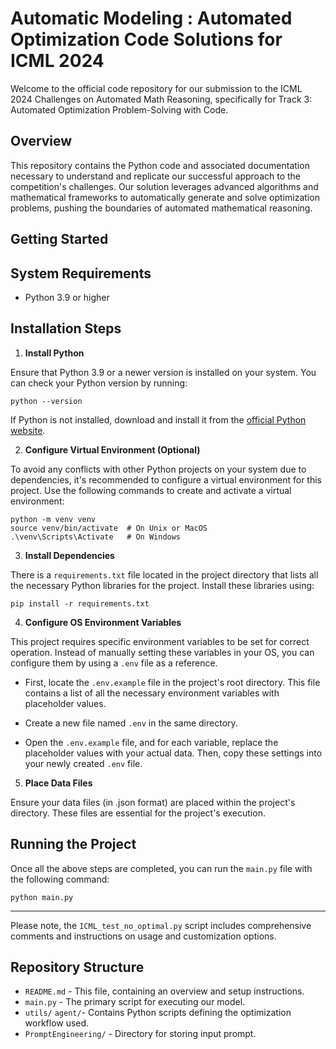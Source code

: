 # Automatic Modeling : Automated Optimization Code Solutions for ICML 2024

Welcome to the official code repository for our submission to the ICML 2024 Challenges on Automated Math Reasoning, specifically for Track 3: Automated Optimization Problem-Solving with Code.

## Overview

This repository contains the Python code and associated documentation necessary to understand and replicate our successful approach to the competition's challenges. Our solution leverages advanced algorithms and mathematical frameworks to automatically generate and solve optimization problems, pushing the boundaries of automated mathematical reasoning.


## Getting Started

## System Requirements

- Python 3.9 or higher

## Installation Steps

1. **Install Python**

Ensure that Python 3.9 or a newer version is installed on your system. You can check your Python version by running:

```shell
python --version
```

If Python is not installed, download and install it from the [official Python website](https://www.python.org/downloads/).

2. **Configure Virtual Environment (Optional)**

To avoid any conflicts with other Python projects on your system due to dependencies, it's recommended to configure a virtual environment for this project. Use the following commands to create and activate a virtual environment:

```shell
python -m venv venv
source venv/bin/activate  # On Unix or MacOS
.\venv\Scripts\Activate   # On Windows
```

3. **Install Dependencies**

There is a `requirements.txt` file located in the project directory that lists all the necessary Python libraries for the project. Install these libraries using:

```shell
pip install -r requirements.txt
```

4. **Configure OS Environment Variables**

This project requires specific environment variables to be set for correct operation. Instead of manually setting these variables in your OS, you can configure them by using a `.env` file as a reference. 

- First, locate the `.env.example` file in the project's root directory. This file contains a list of all the necessary environment variables with placeholder values.
  
- Create a new file named `.env` in the same directory.

- Open the `.env.example` file, and for each variable, replace the placeholder values with your actual data. Then, copy these settings into your newly created `.env` file.

5. **Place Data Files**

Ensure your data files (in .json format) are placed within the project's directory. These files are essential for the project's execution.

## Running the Project

Once all the above steps are completed, you can run the `main.py` file with the following command:

```shell
python main.py
```
---

Please note, the `ICML_test_no_optimal.py` script includes comprehensive comments and instructions on usage and customization options.

## Repository Structure

- `README.md` - This file, containing an overview and setup instructions.
- `main.py` - The primary script for executing our model.
- `utils/` `agent/`- Contains Python scripts defining the optimization workflow used.
- `PromptEngineering/` - Directory for storing input prompt.


